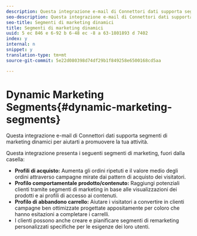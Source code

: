 ```yaml
---
description: Questa integrazione e-mail di Connettori dati supporta segmenti di marketing dinamici per aiutarti a promuovere la tua attività.
seo-description: Questa integrazione e-mail di Connettori dati supporta segmenti di marketing dinamici per aiutarti a promuovere la tua attività.
seo-title: Segmenti di marketing dinamici
title: Segmenti di marketing dinamici
uuid: 5 ec 846 e 6-92 b 6-48 ec -8 a 63-1801893 d 7402
index: y
internal: n
snippet: y
translation-type: tm+mt
source-git-commit: 5e22d080398d74df29b1f849258e6500168cd5aa

---
```



# Dynamic Marketing Segments{#dynamic-marketing-segments}

Questa integrazione e-mail di Connettori dati supporta segmenti di marketing dinamici per aiutarti a promuovere la tua attività.

Questa integrazione presenta i seguenti segmenti di marketing, fuori dalla casella:

* **Profili di acquisto:** Aumenta gli ordini ripetuti e il valore medio degli ordini attraverso campagne mirate dai pattern di acquisto dei visitatori.
* **Profilo comportamentale prodotto/contenuto:** Raggiungi potenziali clienti tramite segmenti di marketing in base alle visualizzazioni dei prodotti e ai profili di accesso ai contenuti.
* **Profilo di abbandono carrello:** Aiutare i visitatori a convertire in clienti campagne ben ottimizzate progettate appositamente per coloro che hanno esitazioni a completare i carrelli.
* I clienti possono anche creare e pianificare segmenti di remarketing personalizzati specifiche per le esigenze dei loro utenti.

